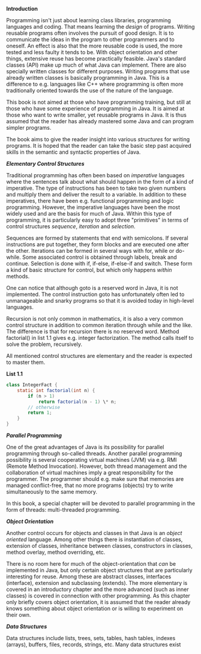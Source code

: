 **Introduction**

Programming isn't just about learning class libraries, programming languages and coding. That means learning the _design_ of programs. Writing reusable programs often involves the pursuit of good design. It is to communicate the ideas in the program to other programmers and to oneself. An effect is also that the more reusable code is used, the more tested and less faulty it tends to be. With object orientation and other things, extensive reuse has become practically feasible. Java's standard classes (API) make up much of what Java can implement. There are also specially written classes for different purposes. Writing programs that use already written classes is basically programming in Java. This is a difference to e.g. languages like C++ where programming is often more traditionally oriented towards the use of the nature of the language.

This book is not aimed at those who have programming training, but still at those who have some experience of programming in Java. It is aimed at those who want to write smaller, yet reusable programs in Java. It is thus assumed that the reader has already mastered some Java and can program simpler programs.

The book aims to give the reader insight into various _structures_ for writing programs. It is hoped that the reader can take the basic step past acquired skills in the semantic and syntactic properties of Java.

_**Elementary Control Structures**_

Traditional programming has often been based on _imperative_ languages where the sentences talk about what should happen in the form of a kind of imperative. The type of instructions has been to take two given numbers and multiply them and deliver the result to a variable. In addition to these imperatives, there have been e.g. functional programming and logic programming. However, the imperative languages have been the most widely used and are the basis for much of Java. Within this type of programming, it is particularly easy to adopt three "primitives" in terms of control structures _sequence_, _iteration_ and _selection_.

Sequences are formed by statements that end with semicolons. If several instructions are put together, they form blocks and are executed one after the other. Iterations can be formed in several ways with for, while or do-while. Some associated control is obtained through labels, break and continue. Selection is done with if, if-else, if-else-if and switch. These form a kind of basic structure for control, but which only happens _within_ methods.

One can notice that although goto is a reserved word in Java, it is not implemented. The control instruction goto has unfortunately often led to unmanageable and snarky programs so that it is avoided today in high-level languages.

Recursion is not only common in mathematics, it is also a very common control structure in addition to common iteration through while and the like. The difference is that for recursion there is no reserved word. Method factorial() in list 1.1 gives e.g. integer factorization. The method calls itself to solve the problem, recursively.

All mentioned control structures are elementary and the reader is expected to master them.

**List 1.1**

```java
class IntegerFact {
    static int factorial(int n) {
        if (n > 1)
            return factorial(n - 1) \* n;
        // otherwise
        return 1;
    }
}
```

_**Parallel Programming**_

One of the great advantages of Java is its possibility for parallel programming through so-called threads. Another parallel programming possibility is several cooperating virtual machines (JVM) via e.g. RMI (Remote Method Invocation). However, both thread management and the collaboration of virtual machines imply a great responsibility for the programmer. The programmer should e.g. make sure that memories are managed conflict-free, that no more programs (objects) try to write simultaneously to the same memory.

In this book, a special chapter will be devoted to parallel programming in the form of threads: multi-threaded programming.

_**Object Orientation**_

Another control occurs for objects and classes in that Java is an _object oriented_ language. Among other things there is instantiation of classes, extension of classes, inheritance between classes, constructors in classes, method overlay, method overriding, etc.

There is no room here for much of the object-orientation that _can_ be implemented in Java, but only certain object structures that are particularly interesting for reuse. Among these are abstract classes, interfaces (interface), extension and subclassing (extends). The more elementary is covered in an introductory chapter and the more advanced (such as inner classes) is covered in connection with other programming. As this chapter only briefly covers object orientation, it is assumed that the reader already knows something about object orientation or is willing to experiment on their own.

_**Data Structures**_

Data structures include lists, trees, sets, tables, hash tables, indexes (arrays), buffers, files, records, strings, etc. Many data structures exist